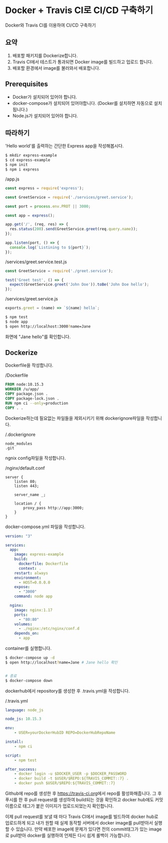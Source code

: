 # Docker + Travis CI로 CI/CD 구축하기

Docker와 Travis CI를 이용하여 CI/CD 구축하기

## 요약

1. 배포할 패키지를 Dockerize합니다.
2. Travis CI에서 테스트가 통과되면 Docker image를 빌드하고 업로드 합니다.
3. 배포할 환경에서 image를 불러와서 배포합니다.

## Prerequisites

* Docker가 설치되어 있어야 합니다.
* docker-compose가 설치되어 있어야합니다. (Docker를 설치하면 자동으로
  설치됩니다.)
* Node.js가 설치되어 있어야 합니다.

## 따라하기

'Hello world'를 출력하는 간단한 Express app을 작성해봅시다.

```bash
$ mkdir express-example
$ cd express-example
$ npm init
$ npm i express
```

/app.js
```js
const express = require('express');

const GreetService = require('./services/greet.service');

const port = process.env.PROT || 3000;

const app = express();

app.get('/', (req, res) => {
  res.status(200).send(GreetService.greet(req.query.name));
});

app.listen(port, () => {
  console.log(`Listining to ${port}`);
});
```

/services/greet.service.test.js
```js
const GreetService = require('./greet.service');

test('Greet test', () => {
  expect(GreetService.greet('John Doe')).toBe('John Doe hello');
});
```

/services/greet.service.js
```js
exports.greet = (name) => `${name} hello`;
```

```bash
$ npm test
$ node app
$ open http://localhost:3000?name=Jane
```

화면에 "Jane hello"를 확인합니다.

## Dockerize

Dockerfile을 작성합니다.

/Dockerfile
```Dockerfile
FROM node:10.15.3
WORKDIR /u/app/
COPY package.json .
COPY package-lock.json .
RUN npm ci --only=production
COPY . .
```

Dockerize하는데 필요없는 파일들을 제외시키기 위해 dockerignore파일을 작성합니다.

/.dockerignore
```
node_modules
.git
```

ngnix config파일을 작성합니다.

/nginx/default.conf
```
server {
    listen 80;
    listen 443;

    server_name _;

    location / {
        proxy_pass http://app:3000;
    }
}
```

docker-compose.yml 파일을 작성합니다.
```yml
version: "3"

services:
  app:
    image: express-example
    build:
      dockerfile: Dockerfile
      context: .
    restart: always
    environment:
      - HOST=0.0.0.0
    expose:
      - "3000"
    command: node app

  nginx:
    image: nginx:1.17
    ports:
      - "80:80"
    volumes:
      - ./nginx:/etc/nginx/conf.d
    depends_on:
      - app
```

container를 실행합니다.
```bash
$ docker-compose up -d
$ open http://localhost?name=Jane # Jane hello 확인


# 종료
$ docker-compose down
```

dockerhub에서 repository를 생성한 후 .travis.yml을 작성합니다.

/.travis.yml
```yml
language: node_js

node_js: 10.15.3

env:
    - USER=yourDockerHubID REPO=DockerHubRepoName

install:
    - npm ci

script:
    - npm test

after_success:
    - docker login -u $DOCKER_USER -p $DOCKER_PASSWORD
    - docker build -t $USER/$REPO:${TRAVIS_COMMIT::7} .
    - docker push $USER/$REPO:${TRAVIS_COMMIT::7}
```

Github에 repo를 생성한 후 <https://travis-ci.org>에서 repo를 활성화해줍니다. 그
후 푸시를 한 후 pull request를 생성하여 build되는 것을 확인하고 docker
hub에도 커밋이름으로 태그가 붙은 이미지가 업로드되었는지 확인합니다.

이제 pull request를 보낼 때 마다 Travis CI에서 image를 빌드하여 docker hub로
업로드하게 되고 내가 원할 때 실제 동작할 서버에서 docker image를 pull받아서
실행할 수 있습니다. 만약 배포한 image에 문제가 있다면 전의 commit태그가 있는
image로 pull받아 docker를 실행하여 언제든 다시 쉽게 롤백이 가능합니다.
